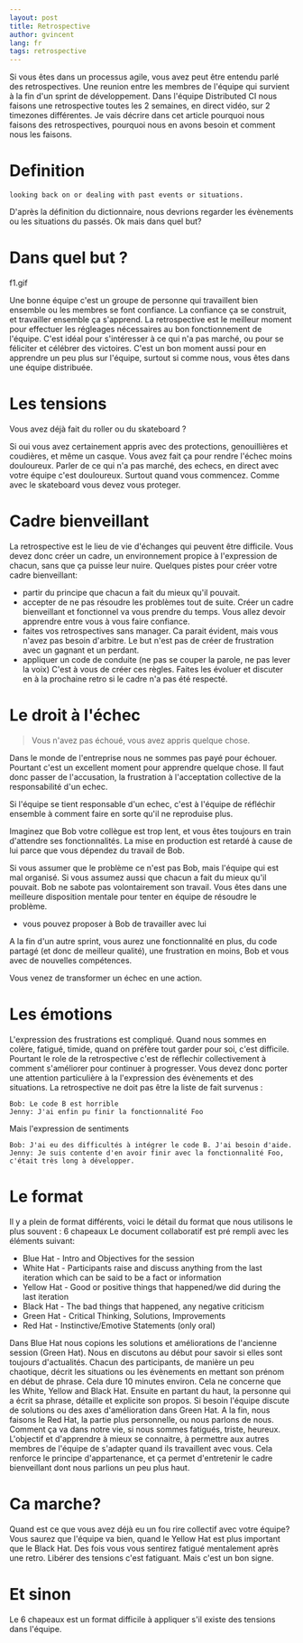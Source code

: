 ```yaml
---
layout: post
title: Retrospective
author: gvincent
lang: fr
tags: retrospective
---
```


Si vous êtes dans un processus agile, vous avez peut être entendu parlé des retrospectives. Une reunion entre les membres de l'équipe qui survient à la fin d'un sprint de développement. Dans l'équipe Distributed CI nous faisons une retrospective toutes les 2 semaines, en direct vidéo, sur 2 timezones différentes. Je vais décrire dans cet article pourquoi nous faisons des retrospectives, pourquoi nous en avons besoin et comment nous les faisons.

# Definition

    looking back on or dealing with past events or situations.

D'après la définition du dictionnaire, nous devrions regarder les évènements ou les situations du passés.
Ok mais dans quel but?

# Dans quel but ?

f1.gif

Une bonne équipe c'est un groupe de personne qui travaillent bien ensemble ou les membres se font confiance.
La confiance ça se construit, et travailler ensemble ça s'apprend. La retrospective est le meilleur moment pour effectuer les régleages nécessaires au bon fonctionnement de l'équipe. C'est idéal pour s'intéresser à ce qui n'a pas marché, ou pour se féliciter et célébrer des victoires. C'est un bon moment aussi pour en apprendre un peu plus sur l'équipe, surtout si comme nous, vous êtes dans une équipe distribuée.

# Les tensions

Vous avez déjà fait du roller ou du skateboard ?

Si oui vous avez certainement appris avec des protections, genouillières et coudières, et même un casque. Vous avez fait ça pour rendre l'échec moins douloureux. Parler de ce qui n'a pas marché, des echecs, en direct avec votre équipe c'est douloureux. Surtout quand vous commencez. Comme avec le skateboard vous devez vous proteger.

# Cadre bienveillant

La retrospective est le lieu de vie d'échanges qui peuvent être difficile. Vous devez donc créer un cadre, un environnement propice à l'expression de chacun, sans que ça puisse leur nuire. Quelques pistes pour créer votre cadre bienveillant:

 * partir du principe que chacun a fait du mieux qu'il pouvait.
 * accepter de ne pas résoudre les problèmes tout de suite. Créer un cadre bienveillant et fonctionnel va vous prendre du temps. Vous allez devoir apprendre entre vous à vous faire confiance.
 * faites vos retrospectives sans manager. Ca parait évident, mais vous n'avez pas besoin d'arbitre. Le but n'est pas de créer de frustration avec un gagnant et un perdant.
 * appliquer un code de conduite (ne pas se couper la parole, ne pas lever la voix) C'est à vous de créer ces règles. Faites les évoluer et discuter en à la prochaine retro si le cadre n'a pas été respecté.

# Le droit à l'échec

> Vous n'avez pas échoué, vous avez appris quelque chose.

Dans le monde de l'entreprise nous ne sommes pas payé pour échouer. Pourtant c'est un excellent moment pour apprendre quelque chose. Il faut donc passer de l'accusation, la frustration à l'acceptation collective de la responsabilité d'un echec.

Si l'équipe se tient responsable d'un echec, c'est à l'équipe de réfléchir ensemble à comment faire en sorte qu'il ne reproduise plus.

Imaginez que Bob votre collègue est trop lent, et vous êtes toujours en train d'attendre ses fonctionnalités. La mise en production est retardé à cause de lui parce que vous dépendez du travail de Bob.

Si vous assumer que le problème ce n'est pas Bob, mais l'équipe qui est mal organisé. Si vous assumez aussi que chacun a fait du mieux qu'il pouvait. Bob ne sabote pas volontairement son travail. Vous êtes dans une meilleure disposition mentale pour tenter en équipe de résoudre le problème.

 * vous pouvez proposer à Bob de travailler avec lui

A la fin d'un autre sprint, vous aurez une fonctionnalité en plus, du code partagé (et donc de meilleur qualité), une frustration en moins, Bob et vous avec de nouvelles compétences.

Vous venez de transformer un échec en une action.

# Les émotions

L'expression des frustrations est compliqué. Quand nous sommes en colère, fatigué, timide, quand on préfère tout garder pour soi, c'est difficile. Pourtant le role de la retrospective c'est de réflechir collectivement à comment s'améliorer pour continuer à progresser. Vous devez donc porter une attention particulière à la l'expression des évènements et des situations. La retrospective ne doit pas être la liste de fait survenus :

    Bob: Le code B est horrible
    Jenny: J'ai enfin pu finir la fonctionnalité Foo

Mais l'expression de sentiments

    Bob: J'ai eu des difficultés à intégrer le code B. J'ai besoin d'aide.
    Jenny: Je suis contente d'en avoir finir avec la fonctionnalité Foo, c'était très long à développer.

# Le format

Il y a plein de format différents, voici le détail du format que nous utilisons le plus souvent : 6 chapeaux
Le document collaboratif est pré rempli avec les éléments suivant:

 * Blue Hat - Intro and Objectives for the session
 * White Hat - Participants raise and discuss anything from the last iteration which can be said to be a fact or information
 * Yellow Hat - Good or positive things that happened/we did during the last iteration
 * Black Hat - The bad things that happened, any negative criticism
 * Green Hat - Critical Thinking, Solutions, Improvements
 * Red Hat - Instinctive/Emotive Statements (only oral)

Dans Blue Hat nous copions les solutions et améliorations de l'ancienne session (Green Hat). Nous en discutons au début pour savoir si elles sont toujours d'actualités.
Chacun des participants, de manière un peu chaotique, décrit les situations ou les évènements en mettant son prénom en début de phrase. Cela dure 10 minutes environ. Cela ne concerne que les White, Yellow and Black Hat.
Ensuite en partant du haut, la personne qui a écrit sa phrase, détaille et explicite son propos.
Si besoin l'équipe discute de solutions ou des axes d'amélioration dans Green Hat.
A la fin, nous faisons le Red Hat, la partie plus personnelle, ou nous parlons de nous. Comment ça va dans notre vie, si nous sommes fatigués, triste, heureux. L'objectif et d'apprendre à mieux se connaitre, à permettre aux autres membres de l'équipe de s'adapter quand ils travaillent avec vous. Cela renforce le principe d'appartenance, et ça permet d'entretenir le cadre bienveillant dont nous parlions un peu plus haut.

# Ca marche?

Quand est ce que vous avez déjà eu un fou rire collectif avec votre équipe? Vous saurez que l'équipe va bien, quand le Yellow Hat est plus important que le Black Hat. Des fois vous vous sentirez fatigué mentalement après une retro. Libérer des tensions c'est fatiguant. Mais c'est un bon signe.

# Et sinon

Le 6 chapeaux est un format difficile à appliquer s'il existe des tensions dans l'équipe.